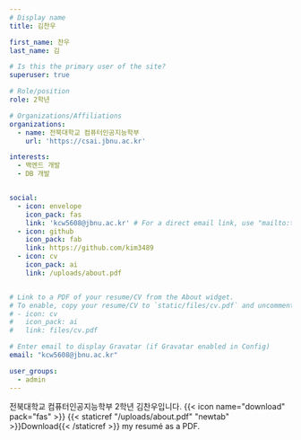 ```yaml
---
# Display name
title: 김찬우

first_name: 찬우
last_name: 김

# Is this the primary user of the site?
superuser: true

# Role/position
role: 2학년

# Organizations/Affiliations
organizations:
  - name: 전북대학교 컴퓨터인공지능학부
    url: 'https://csai.jbnu.ac.kr'

interests:
  - 백엔드 개발
  - DB 개발


social:
  - icon: envelope
    icon_pack: fas
    link: 'kcw5608@jbnu.ac.kr' # For a direct email link, use "mailto:test@example.org".
  - icon: github
    icon_pack: fab
    link: https://github.com/kim3489
  - icon: cv
    icon_pack: ai
    link: /uploads/about.pdf


# Link to a PDF of your resume/CV from the About widget.
# To enable, copy your resume/CV to `static/files/cv.pdf` and uncomment the lines below.
# - icon: cv
#   icon_pack: ai
#   link: files/cv.pdf

# Enter email to display Gravatar (if Gravatar enabled in Config)
email: "kcw5608@jbnu.ac.kr"

user_groups:
  - admin
---
```

전북대학교 컴퓨터인공지능학부 2학년 김찬우입니다.
{{< icon name="download" pack="fas" >}} {{< staticref "/uploads/about.pdf" "newtab" >}}Download{{< /staticref >}} my resumé as a PDF.